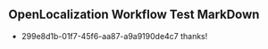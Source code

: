 ## OpenLocalization Workflow Test MarkDown
* 299e8d1b-01f7-45f6-aa87-a9a9190de4c7 thanks!

<!--HONumber=Jul16_HO4-->


